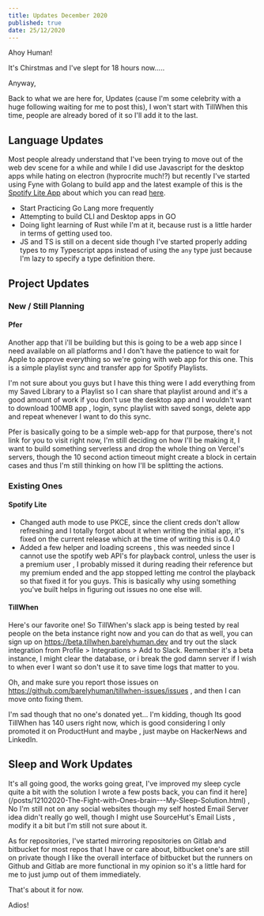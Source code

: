 ```yaml
---
title: Updates December 2020 
published: true
date: 25/12/2020
---
```




Ahoy Human! 

It's Chirstmas and I've slept for 18 hours now.....

Anyway, 

Back to what we are here for, Updates (cause I'm some celebrity with a huge following waiting for me to post this), 
I won't start with TillWhen this time, people are already bored of it so I'll add it to the last. 



## Language Updates 

Most people already understand that I've been trying to move out of the web dev scene for a while and while I did use Javascript for the desktop apps while hating on electron (hyprocrite much!?) but recently I've started using Fyne with Golang to build app and the latest example of this is the [Spotify Lite App](https://github.com/barelyhuman/spotify-lite-go/releases) about which you can read [here](/posts/10122020-Moving-away-from-web-apps---Story-of-Another-experiment.html).

- Start Practicing Go Lang more frequently
- Attempting to build CLI and Desktop apps in GO
- Doing light learning of Rust while I'm at it, because rust is a little harder in terms of getting used too. 
- JS and TS is still on a decent side though I've started properly adding types to my Typescript apps instead of using the `any` type just because I'm lazy to specify a type definition there.



## Project Updates 

### New / Still Planning 

#### Pfer

Another app that i'll be building but this is going to be a web app since I need available on all platforms and I don't have the patience to wait for Apple to approve everything so we're going with web app for this one. This is a simple playlist sync and transfer app for Spotify Playlists. 

I'm not sure about you guys but I have this thing were I add everything from my Saved Library to a Playlist so I can share that playlist around and it's a good amount of work if you don't use the desktop app and I wouldn't want to download 100MB app , login, sync playlist with saved songs, delete app and repeat whenever I want to do this sync. 

Pfer is basically going to be a simple web-app for that purpose, there's not link for you to visit right now, I'm still deciding on how I'll be making it, I want to build something serverless and drop the whole thing on Vercel's servers, though the 10 second action timeout might create a block in certain cases and thus I'm still thinking on how I'll be splitting the actions.

### Existing Ones

#### Spotify Lite

- Changed auth mode to use PKCE, since the client creds don't allow refreshing and I totally forgot about it when writing the initial app, it's fixed on the current release which at the time of writing this is 0.4.0
- Added a few helper and loading screens , this was needed since I cannot use the spotify web API's for playback control, unless the user is a premium user , I probably missed it during reading their reference but my premium ended and the app stopped letting me control the playback so that fixed it for you guys. This is basically why using something you've built helps in figuring out issues no one else will.


#### TillWhen 

Here's our favorite one! So TillWhen's slack app is being tested by real people on the beta instance right now and you can do that as well, you can sign up on https://beta.tillwhen.barelyhuman.dev and try out the slack integration from Profile > Integrations > Add to Slack. 
Remember it's a beta instance, I might clear the database, or i break the god damn server if I wish to when ever I want so don't use it to save time logs that matter to you. 

Oh, and make sure you report those issues on https://github.com/barelyhuman/tillwhen-issues/issues , and then I can move onto fixing them.

I'm sad though that no one's donated yet... I'm kidding, though Its good TillWhen has 140 users right now, which is good considering I only promoted it on ProductHunt and maybe , just maybe on HackerNews and LinkedIn. 



## Sleep and Work Updates 

It's all going good, the works going great, I've improved my sleep cycle quite a bit with the solution I wrote a few posts back, you can find it here](/posts/12102020-The-Fight-with-Ones-brain---My-Sleep-Solution.html) , No I'm still not on any social websites though my self hosted Email Server idea didn't really go well, though I might use SourceHut's Email Lists , modify it a bit but I'm still not sure about it. 

As for repositories, I've started mirroring repositories on Gitlab and bitbucket for most repos that I have or care about, bitbucket one's are still on private though I like the overall interface of bitbucket but the runners on Github and Gitlab are more functional in my opinion so it's a little hard for me to just jump out of them immediately. 

That's about it for now.

Adios!







